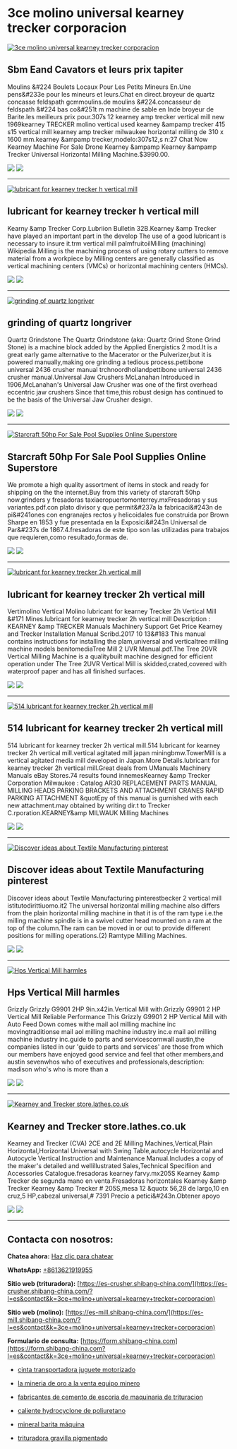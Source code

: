 # 3ce molino universal kearney trecker corporacion

<a href="https://swt.shibang-china.com/?l=es&img&k=3ce+molino+universal+kearney+trecker+corporacion" target="_blank">![3ce molino universal kearney trecker corporacion](http://static.shibang-china.com/all-800x300/551.jpg)</a>

## Sbm Eand Cavators et leurs prix tapiter
Moulins &#224 Boulets Locaux Pour Les Petits Mineurs En.Une pens&#233e pour les mineurs et leurs.Chat en direct.broyeur de quartz concasse feldspath gcmmoulins.de moulins &#224.concasseur de feldspath &#224 bas co&#251t m machine de sable en Inde broyeur de Barite.les meilleurs prix pour.307s 12 kearney amp trecker vertical mill new 1969kearney TRECKER molino vertical used kearney &ampamp trecker 415 s15 vertical mill kearney amp trecker milwaukee horizontal milling de 310 x 1600 mm.kearney &ampamp trecker,modelo:307s12,s n:27 Chat Now Kearney Machine For Sale Drone Kearney &ampamp Kearney &ampamp Trecker Universal Horizontal Milling Machine.$3990.00.


<a href="https://whatsapp.shibangsoft.com/WhatsApp.php" target="_blank" title="WhatsApp">![](http://static.shibang-china.com/icon/whatsapp.png)</a> <a href="https://swt.shibang-china.com/?l=es&icon&k=3ce+molino+universal+kearney+trecker+corporacion" target="_blank">![](http://static.shibang-china.com/icon/chat-es.png)</a>

---

<a href="https://swt.shibang-china.com/?l=es&img&k=3ce+molino+universal+kearney+trecker+corporacion" target="_blank">![lubricant for kearney trecker h vertical mill](http://static.shibang-china.com/all-800x300/498.jpg)</a>

## lubricant for kearney trecker h vertical mill
Kearny &amp Trecker Corp.Lubriion Bulletin 32B.Kearney &amp Trecker have played an important part in the develop The use of a good lubricant is necessary to insure it.trm vertical mill palmfruitoilMilling (machining) Wikipedia.Milling is the machining process of using rotary cutters to remove material from a workpiece by Milling centers are generally classified as vertical machining centers (VMCs) or horizontal machining centers (HMCs).


<a href="https://whatsapp.shibangsoft.com/WhatsApp.php" target="_blank" title="WhatsApp">![](http://static.shibang-china.com/icon/whatsapp.png)</a> <a href="https://swt.shibang-china.com/?l=es&icon&k=3ce+molino+universal+kearney+trecker+corporacion" target="_blank">![](http://static.shibang-china.com/icon/chat-es.png)</a>

---

<a href="https://swt.shibang-china.com/?l=es&img&k=3ce+molino+universal+kearney+trecker+corporacion" target="_blank">![grinding of quartz longriver](http://static.shibang-china.com/all-800x300/1260.jpg)</a>

## grinding of quartz longriver
Quartz Grindstone The Quartz Grindstone (aka: Quartz Grind Stone Grind Stone) is a machine block added by the Applied Energistics 2 mod.It is a great early game alternative to the Macerator or the Pulverizer,but it is powered manually,making ore grinding a tedious process.pettibone universal 2436 crusher manual trchnoordhollandpettibone universal 2436 crusher manual.Universal Jaw Crushers McLanahan Introduced in 1906,McLanahan's Universal Jaw Crusher was one of the first overhead eccentric jaw crushers Since that time,this robust design has continued to be the basis of the Universal Jaw Crusher design.


<a href="https://whatsapp.shibangsoft.com/WhatsApp.php" target="_blank" title="WhatsApp">![](http://static.shibang-china.com/icon/whatsapp.png)</a> <a href="https://swt.shibang-china.com/?l=es&icon&k=3ce+molino+universal+kearney+trecker+corporacion" target="_blank">![](http://static.shibang-china.com/icon/chat-es.png)</a>

---

<a href="https://swt.shibang-china.com/?l=es&img&k=3ce+molino+universal+kearney+trecker+corporacion" target="_blank">![Starcraft 50hp For Sale Pool Supplies Online Superstore](http://static.shibang-china.com/all-800x300/757.jpg)</a>

## Starcraft 50hp For Sale Pool Supplies Online Superstore
We promote a high quality assortment of items in stock and ready for shipping on the the internet.Buy from this variety of starcraft 50hp now.grinders y fresadoras taxiaeropuertomonterrey.mxFresadoras y sus variantes.pdf.con plato divisor y que permit&#237a la fabricaci&#243n de pi&#241ones con engranajes rectos y helicoidales fue construida por Brown Sharpe en 1853 y fue presentada en la Exposici&#243n Universal de Par&#237s de 1867.4.fresadoras de este tipo son las utilizadas para trabajos que requieren,como resultado,formas de.


<a href="https://whatsapp.shibangsoft.com/WhatsApp.php" target="_blank" title="WhatsApp">![](http://static.shibang-china.com/icon/whatsapp.png)</a> <a href="https://swt.shibang-china.com/?l=es&icon&k=3ce+molino+universal+kearney+trecker+corporacion" target="_blank">![](http://static.shibang-china.com/icon/chat-es.png)</a>

---

<a href="https://swt.shibang-china.com/?l=es&img&k=3ce+molino+universal+kearney+trecker+corporacion" target="_blank">![lubricant for kearney trecker 2h vertical mill](http://static.shibang-china.com/all-800x300/13.jpg)</a>

## lubricant for kearney trecker 2h vertical mill
Vertimolino Vertical Molino lubricant for kearney Trecker 2h Vertical Mill &#171 Mines.lubricant for kearney trecker 2h vertical mill Description : KEARNEY &amp TRECKER Manuals Machinery Support Get Price Kearney and Trecker Installation Manual Scribd.2017 10 13&#183 This manual contains instructions for installing the plam,universal and verticaltree milling machine models benitomediaTree Mill 2 UVR Manual.pdf.The Tree 20VR Vertical Milling Machine is a qualitybuilt machine designed for efficient operation under The Tree 2UVR Vertical Mill is skidded,crated,covered with waterproof paper and has all finished surfaces.


<a href="https://whatsapp.shibangsoft.com/WhatsApp.php" target="_blank" title="WhatsApp">![](http://static.shibang-china.com/icon/whatsapp.png)</a> <a href="https://swt.shibang-china.com/?l=es&icon&k=3ce+molino+universal+kearney+trecker+corporacion" target="_blank">![](http://static.shibang-china.com/icon/chat-es.png)</a>

---

<a href="https://swt.shibang-china.com/?l=es&img&k=3ce+molino+universal+kearney+trecker+corporacion" target="_blank">![514 lubricant for kearney trecker 2h vertical mill](http://static.shibang-china.com/all-800x300/1212.jpg)</a>

## 514 lubricant for kearney trecker 2h vertical mill
514 lubricant for kearney trecker 2h vertical mill.514 lubricant for kearney trecker 2h vertical mill.vertical agitated mill japan miningbmw.TowerMill is a vertical agitated media mill developed in Japan.More Details.lubricant for kearney trecker 2h vertical mill.Great deals from UManuals Machinery Manuals eBay Stores.74 results found innemesKearney &amp Trecker Corporation Milwaukee : Catalog AR30 REPLACEMENT PARTS MANUAL MILLING HEADS PARKING BRACKETS AND ATTACHMENT CRANES RAPID PARKING ATTACHMENT &quotEpy of this manual is gurnished with each new attachment.may obtained by writing dir.t to Trecker C.rporation.KEARNEY&amp MILWAUK Milling Machines


<a href="https://whatsapp.shibangsoft.com/WhatsApp.php" target="_blank" title="WhatsApp">![](http://static.shibang-china.com/icon/whatsapp.png)</a> <a href="https://swt.shibang-china.com/?l=es&icon&k=3ce+molino+universal+kearney+trecker+corporacion" target="_blank">![](http://static.shibang-china.com/icon/chat-es.png)</a>

---

<a href="https://swt.shibang-china.com/?l=es&img&k=3ce+molino+universal+kearney+trecker+corporacion" target="_blank">![Discover ideas about Textile Manufacturing pinterest](http://static.shibang-china.com/all-800x300/678.jpg)</a>

## Discover ideas about Textile Manufacturing pinterest
Discover ideas about Textile Manufacturing pinterestbecker 2 vertical mill istitutodirittiuomo.it2 The universal horizontal milling machine also differs from the plain horizontal milling machine in that it is of the ram type i.e.the milling machine spindle is in a swivel cutter head mounted on a ram at the top of the column.The ram can be moved in or out to provide different positions for milling operations.(2) Ramtype Milling Machines.


<a href="https://whatsapp.shibangsoft.com/WhatsApp.php" target="_blank" title="WhatsApp">![](http://static.shibang-china.com/icon/whatsapp.png)</a> <a href="https://swt.shibang-china.com/?l=es&icon&k=3ce+molino+universal+kearney+trecker+corporacion" target="_blank">![](http://static.shibang-china.com/icon/chat-es.png)</a>

---

<a href="https://swt.shibang-china.com/?l=es&img&k=3ce+molino+universal+kearney+trecker+corporacion" target="_blank">![Hps Vertical Mill harmles](http://static.shibang-china.com/all-800x300/694.jpg)</a>

## Hps Vertical Mill harmles
Grizzly Grizzly G9901 2HP 9in.x42in.Vertical Mill with.Grizzly G9901 2 HP Vertical Mill Reliable Performance This Grizzly G9901 2 HP Vertical Mill with Auto Feed Down comes withe mail aol milling machine inc movingtraditionse mail aol milling machine industry inc.e mail aol milling machine industry inc.guide to parts and servicescornwall austin,the companies listed in our 'guide to parts and services' are those from which our members have enjoyed good service and feel that other members,and austin sevenwhos who of executives and professionals,description: madison who's who is more than a


<a href="https://whatsapp.shibangsoft.com/WhatsApp.php" target="_blank" title="WhatsApp">![](http://static.shibang-china.com/icon/whatsapp.png)</a> <a href="https://swt.shibang-china.com/?l=es&icon&k=3ce+molino+universal+kearney+trecker+corporacion" target="_blank">![](http://static.shibang-china.com/icon/chat-es.png)</a>

---

<a href="https://swt.shibang-china.com/?l=es&img&k=3ce+molino+universal+kearney+trecker+corporacion" target="_blank">![Kearney and Trecker store.lathes.co.uk](http://static.shibang-china.com/all-800x300/1119.jpg)</a>

## Kearney and Trecker store.lathes.co.uk
Kearney and Trecker (CVA) 2CE and 2E Milling Machines,Vertical,Plain Horizontal,Horizontal Universal with Swing Table,autocycle Horizontal and Autocycle Vertical.Instruction and Maintenance Manual.Includes a copy of the maker's detailed and wellillustrated Sales,Technical Specifiion and Accessories Catalogue.fresadoras kearney farvy.mx205S Kearney &amp Trecker de segunda mano en venta.Fresadoras horizontales Kearney &amp Trecker Kearney &amp Trecker # 205S,mesa 12 &quotx 56,28 de largo,10 en cruz,5 HP,cabezal universal,# 7391 Precio a petici&#243n.Obtener apoyo


<a href="https://whatsapp.shibangsoft.com/WhatsApp.php" target="_blank" title="WhatsApp">![](http://static.shibang-china.com/icon/whatsapp.png)</a> <a href="https://swt.shibang-china.com/?l=es&icon&k=3ce+molino+universal+kearney+trecker+corporacion" target="_blank">![](http://static.shibang-china.com/icon/chat-es.png)</a>

---
## Contacta con nosotros:

**Chatea ahora:** [Haz clic para chatear](https://swt.shibang-china.com?l=es&contact&k=3ce+molino+universal+kearney+trecker+corporacion)

**WhatsApp:**  [+8613621919955](https://whatsapp.shibangsoft.com/WhatsApp.php)

**Sitio web (trituradora):** [https://es-crusher.shibang-china.com/](https://es-crusher.shibang-china.com/?l=es&contact&k=3ce+molino+universal+kearney+trecker+corporacion)

**Sitio web (molino):** [https://es-mill.shibang-china.com/](https://es-mill.shibang-china.com/?l=es&contact&k=3ce+molino+universal+kearney+trecker+corporacion)

**Formulario de consulta:** [https://form.shibang-china.com](https://form.shibang-china.com?l=es&contact&k=3ce+molino+universal+kearney+trecker+corporacion)

* [cinta transportadora juguete motorizado](../92/cinta%20transportadora%20juguete%20motorizado.md)

* [la mineria de oro a la venta equipo minero](../82/la%20mineria%20de%20oro%20a%20la%20venta%20equipo%20minero.md)

* [fabricantes de cemento de escoria de maquinaria de trituracion](../83/fabricantes%20de%20cemento%20de%20escoria%20de%20maquinaria%20de%20trituracion.md)

* [caliente hydrocyclone de poliuretano](../95/caliente%20hydrocyclone%20de%20poliuretano.md)

* [mineral barita máquina](../91/mineral%20barita%20m%C3%A1quina.md)

* [trituradora gravilla pigmentado](../92/trituradora%20gravilla%20pigmentado.md)